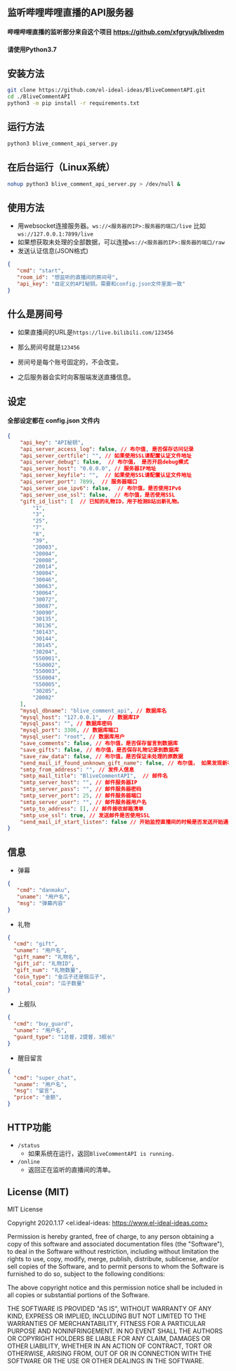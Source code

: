 ## 监听哔哩哔哩直播的API服务器
#### 哔哩哔哩直播的监听部分来自这个项目 https://github.com/xfgryujk/blivedm

#### 请使用Python3.7 

## 安装方法
```bash
git clone https://github.com/el-ideal-ideas/BliveCommentAPI.git
cd ./BliveCommentAPI
python3 -m pip install -r requirements.txt
```

## 运行方法
```bash
python3 blive_comment_api_server.py
```

## 在后台运行（Linux系统）
```bash
nohup python3 blive_comment_api_server.py > /dev/null &
```

## 使用方法
- 用websocket连接服务器。`ws://<服务器的IP>:服务器的端口/live` 比如 `ws://127.0.0.1:7899/live`
- 如果想获取未处理的全部数据，可以连接`ws://<服务器的IP>:服务器的端口/raw`
- 发送认证信息(JSON格式)
```json
{
   "cmd": "start",
   "room_id": "想监听的直播间的房间号",
   "api_key": "自定义的API秘钥。需要和config.json文件里面一致"
}
```
## 什么是房间号
- 如果直播间的URL是`https://live.bilibili.com/123456`
- 那么房间号就是`123456`
- 房间号是每个账号固定的，不会改变。

- 之后服务器会实时向客服端发送直播信息。

## 设定
#### 全部设定都在 config.json 文件内
```json
{
    "api_key": "API秘钥",
    "api_server_access_log": false, // 布尔值, 是否保存访问记录
    "api_server_certfile": "", // 如果使用SSL请配置认证文件地址
    "api_server_debug": false,  // 布尔值， 是否开启debug模式
    "api_server_host": "0.0.0.0", // 服务器IP地址
    "api_server_keyfile": "",  // 如果使用SSL请配置认证文件地址
    "api_server_port": 7899,  // 服务器端口
    "api_server_use_ipv6": false,  // 布尔值，是否使用IPv6
    "api_server_use_ssl": false,  // 布尔值，是否使用SSL
    "gift_id_list": [  // 已知的礼物ID，用于检测B站出新礼物。
        "1",
        "3",
        "25",
        "7",
        "8",
        "39",
        "20003",
        "20004",
        "20008",
        "20014",
        "30004",
        "30046",
        "30063",
        "30064",
        "30072",
        "30087",
        "30090",
        "30135",
        "30136",
        "30143",
        "30144",
        "30145",
        "30204",
        "550001",
        "550002",
        "550003",
        "550004",
        "550005",
        "30205",
        "20002"
    ],
    "mysql_dbname": "blive_comment_api", // 数据库名
    "mysql_host": "127.0.0.1",  // 数据库IP
    "mysql_pass": "", // 数据库密码
    "mysql_port": 3306, // 数据库端口
    "mysql_user": "root", // 数据库用户
    "save_comments": false, // 布尔值，是否保存留言到数据库
    "save_gifts": false, // 布尔值，是否保存礼物记录到数据库
    "save_raw_data": false, // 布尔值，是否保证未处理的原数据
    "send_mail_if_found_unknown_gift_name": false, // 布尔值， 如果发现新礼物，是否邮件通知。
    "smtp_from_address": "", // 发件人信息
    "smtp_mail_title": "BliveCommentAPI",  // 邮件名
    "smtp_server_host": "", // 邮件服务器IP
    "smtp_server_pass": "", // 邮件服务器密码
    "smtp_server_port": 25, // 邮件服务器端口
    "smtp_server_user": "", // 邮件服务器用户名
    "smtp_to_address": [], // 邮件接收邮箱清单
    "smtp_use_ssl": true, // 发送邮件是否使用SSL
    "send_mail_if_start_listen": false // 开始监控直播间的时候是否发送开始通知
}
```

## 信息
- 弹幕
```json
{
   "cmd": "danmaku",
   "uname": "用户名",
   "msg": "弹幕内容"
}
```
- 礼物
```json
{
  "cmd": "gift",
  "uname": "用户名",
  "gift_name": "礼物名",
  "gift_id": "礼物ID",
  "gift_num": "礼物数量",
  "coin_type": "金瓜子还是银瓜子",
  "total_coin": "瓜子数量"
}
```
- 上舰队
```json
{
  "cmd": "buy_guard",
  "uname": "用户名",
  "guard_type": "1总督，2提督，3舰长"
}
```
- 醒目留言
```json
{
  "cmd": "super_chat",
  "uname": "用户名",
  "msg": "留言",
  "price": "金额",
}
```

## HTTP功能
- `/status`
    - 如果系统在运行，返回`BliveCommentAPI is running.`
- `/online`
    - 返回正在监听的直播间的清单。
    
## License (MIT)
MIT License

Copyright 2020.1.17 <el.ideal-ideas: https://www.el-ideal-ideas.com>

Permission is hereby granted, free of charge, to any person obtaining 
a copy of this software and associated documentation files (the "Software"), 
to deal in the Software without restriction, including without limitation the 
rights to use, copy, modify, merge, publish, distribute, sublicense, and/or sell 
copies of the Software, and to permit persons to whom the Software is furnished 
to do so, subject to the following conditions:

The above copyright notice and this permission notice shall be included in 
all copies or substantial portions of the Software.

THE SOFTWARE IS PROVIDED "AS IS", WITHOUT WARRANTY OF ANY KIND, EXPRESS OR 
IMPLIED, INCLUDING BUT NOT LIMITED TO THE WARRANTIES OF MERCHANTABILITY, 
FITNESS FOR A PARTICULAR PURPOSE AND NONINFRINGEMENT. IN NO EVENT SHALL THE 
AUTHORS OR COPYRIGHT HOLDERS BE LIABLE FOR ANY CLAIM, DAMAGES OR OTHER LIABILITY, 
WHETHER IN AN ACTION OF CONTRACT, TORT OR OTHERWISE, ARISING FROM, OUT OF OR 
IN CONNECTION WITH THE SOFTWARE OR THE USE OR OTHER DEALINGS IN THE SOFTWARE.
